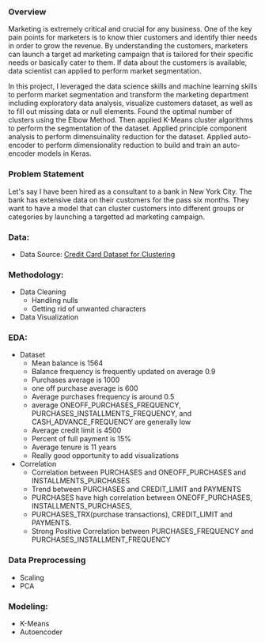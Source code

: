 ### Overview
Marketing is extremely critical and crucial for any business. One of the key pain points for marketers is to know thier customers and identify thier needs in order to grow the revenue. By understanding the customers, marketers can launch a target ad marketing campaign that is tailored for their specific needs or basically cater to them. If data about the customers is available, data scientist can applied to perform market segmentation. 

In this project, I leveraged the data science skills and machine learning skills to perform market segmentation and transform the marketing department including exploratory data analysis, visualize customers dataset, as well as to fill out missing data or null elements. Found the optimal number of clusters using the Elbow Method. Then applied K-Means cluster algorithms to perform the segmentation of the dataset. Applied principle component analysis to perform dimensuinality reduction for the dataset. Applied auto-encoder to perform dimensionality reduction to build and train an auto-encoder models in Keras.

### Problem Statement

  Let's say I have been hired as a consultant to a bank in New York City. The bank has extensive data on their customers for the pass six months. They want to have a model that can cluster customers into different groups or categories by launching a targetted ad marketing campaign.


### Data:

  - Data Source: [Credit Card Dataset for Clustering](https://www.kaggle.com/arjunbhasin2013/ccdata)
  
  
### Methodology:

  - Data Cleaning 
    - Handling nulls
    - Getting rid of unwanted characters
  - Data Visualization


### EDA:

- Dataset
  - Mean balance is 1564 
  - Balance frequency is frequently updated on average 0.9
  - Purchases average is 1000
  - one off purchase average is 600
  - Average purchases frequency is around 0.5
  - average ONEOFF_PURCHASES_FREQUENCY, PURCHASES_INSTALLMENTS_FREQUENCY, and CASH_ADVANCE_FREQUENCY are generally low
  - Average credit limit is 4500
  - Percent of full payment is 15%
  - Average tenure is 11 years
  - Really good opportunity to add visualizations
- Correlation
  - Correlation between PURCHASES and ONEOFF_PURCHASES and INSTALLMENTS_PURCHASES 
  - Trend between PURCHASES and CREDIT_LIMIT and PAYMENTS
  - PURCHASES have high correlation between ONEOFF_PURCHASES, INSTALLMENTS_PURCHASES, 
  - PURCHASES_TRX(purchase transactions), CREDIT_LIMIT and PAYMENTS. 
  - Strong Positive Correlation between PURCHASES_FREQUENCY and PURCHASES_INSTALLMENT_FREQUENCY


### Data Preprocessing

   - Scaling
   - PCA
   
   
### Modeling:
  - K-Means
  - Autoencoder
